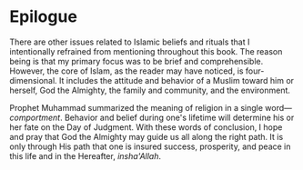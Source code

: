 Epilogue
========

There are other issues related to Islamic beliefs and rituals that I
intentionally refrained from mentioning throughout this book. The reason
being is that my primary focus was to be brief and comprehensible.
However, the core of Islam, as the reader may have noticed, is
four-dimensional. It includes the attitude and behavior of a Muslim
toward him or herself, God the Almighty, the family and community, and
the environment.

Prophet Muhammad summarized the meaning of religion in a single
word—*comportment*. Behavior and belief during one's lifetime will
determine his or her fate on the Day of Judgment. With these words of
conclusion, I hope and pray that God the Almighty may guide us all along
the right path. It is only through His path that one is insured success,
prosperity, and peace in this life and in the Hereafter, *insha'Allah*.



